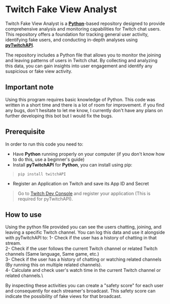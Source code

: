 # Twitch Fake View Analyst

Twitch Fake View Analyst is a **[Python](https://www.python.org/)**-based repository designed to provide comprehensive analysis and monitoring capabilities for Twitch chat users. This repository offers a foundation for tracking general user activity, identifying fake users, and conducting in-depth analyses using **[pyTwitchAPI](https://github.com/Teekeks/pyTwitchAPI)**.

The repository includes a Python file that allows you to monitor the joining and leaving patterns of users in Twitch chat. By collecting and analyzing this data, you can gain insights into user engagement and identify any suspicious or fake view activity.

## Important note
Using this program requires basic knowledge of Python. This code was written in a short time and there is a lot of room for improvement. if you find any bugs, don't hesitate to let me know, I currently don't have any plans on further developing this bot but I would fix the bugs.

## Prerequisite
In order to run this code you need to:
- Have **Python** running properly on your computer (if you don't know how to do this, use a beginner's guide)
- Install **pyTwitchAPI** for **Python**, you can install using pip:
>```pip install twitchAPI```
- Register an Application on Twitch and save its App ID and Secret
> Go to [Twitch Dev Console](https://dev.twitch.tv/console) and register your application (This is required for pyTwitchAPI).

## How to use
Using the python file provided you can see the users chatting, joining, and leaving a specific Twitch channel. You can log this data and use it alongside with pyTwitchAPI to:
1- Check if the user has a history of chatting in that stream.\
2- Check if the user follows the current Twitch channel or related Twitch channels (Same language, Same game, etc.)\
3- Check if the user has a history of chatting or watching related channels (By running this on multiple related channels).\
4- Calculate and check user's watch time in the current Twitch channel or related channels.\

By inspecting these activities you can create a "safety score" for each user and consequently for each streamer's broadcast. This safety score can indicate the possibility of fake views for that broadcast.
